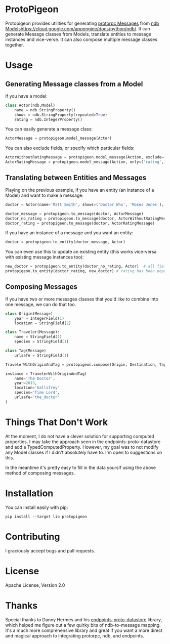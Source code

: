 ProtoPigeon
===========

Protopigeon provides utilities for generating [protorpc Messages](https://cloud.google.com/appengine/docs/python/tools/protorpc/#Working_with_Messages) from [ndb Models]()https://cloud.google.com/appengine/docs/python/ndb/. It can generate Message classes from Models, translate entities to message instances and vice-verse. It can also compose multiple message classes together.


Usage
=====

Generating Message classes from a Model
---------------------------------------

If you have a model:

```python
class Actor(ndb.Model)
    name = ndb.StringProperty()
    shows = ndb.StringProperty(repeated=True)
    rating = ndb.IntegerProperty()
```

You can easily generate a message class:

```python
ActorMessage = protopigeon.model_message(Actor)
```

You can also exclude fields, or specify which particular fields:

```python
ActorWithoutRatingMessage = protopigeon.model_message(Action, exclude=('rating',))
ActorRatingMessage = protopigeon.model_message(Action, only=('rating',))
```

Translating between Entities and Messages
-----------------------------------------

Playing on the previous example, if you have an entity (an instance of a Model) and want to make a message:

```python
doctor = Actor(name='Matt Smith', shows=('Doctor Who', 'Moses Jones'), rating=90)

doctor_message = protopigeon.to_message(doctor, ActorMessage)
doctor_no_rating = protopigeon.to_message(doctor, ActorWithoutRatingMessage)
doctor_rating = protopigeon.to_message(doctor, ActorRatingMessage)
```

If you have an instance of a message and you want an entity:

```python
doctor = protopigeon.to_entity(doctor_message, Actor)
```

You can even use this to update an existing entity (this works vice-versa with existing message instances too):

```python
new_doctor = protopigeon.to_entity(doctor_no_rating, Actor)  # all fields but rating populated
protopigeon.to_entity(doctor_rating, new_doctor) # rating has been populated now, it's a complete entity.
```

Composing Messages
------------------

If you have two or more messages classes that you'd like to combine into one message, we can do that too.

```python
class Origin(Message)
    year = IntegerField(1)
    location = StringField(2)

class Traveler(Message):
    name = StringField(1)
    species = StringField(1)

class Tag(Message)
    urlsafe = StringField(1)

TravelerWithOriginAndTag = protopigeon.compose(Origin, Destination, Tag)

instance = TravelerWithOriginAndTag(
    name='The Doctor',
    year=2013,
    location='Gallifrey'
    species='Time Lord',
    urlsafe='the_doctor'
)
```

Things That Don't Work
======================

At the moment, I do not have a clever solution for supporting computed properties. I may take the approach seen in the endpoints-proto-datastore and add a TypedComputedProperty. However, my goal was to not modify any Model classes if I didn't absolutely have to. I'm open to suggestions on this.

In the meantime it's pretty easy to fill in the data yourslf using the above method of composing messages.


Installation
============

You can install easily with pip:

    pip install --target lib protopigeon


Contributing
============

I graciously accept bugs and pull requests.


License
=======

Apache License, Version 2.0


Thanks
======

Special thanks to Danny Hermes and his [endpoints-proto-datastore](https://github.com/GoogleCloudPlatform/endpoints-proto-datastore) library, which helped me figure out a few quirky bits of ndb-to-message mapping. It's a much more comprehensive library and great if you want a more direct and magical approach to integrating protorpc, ndb, and endpoints.
